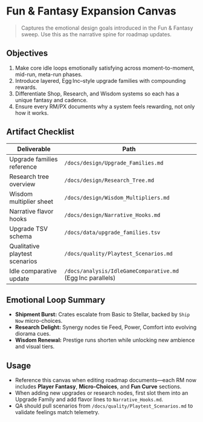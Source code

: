 # Fun & Fantasy Expansion Canvas

> Captures the emotional design goals introduced in the Fun & Fantasy sweep. Use this as the narrative spine for roadmap updates.

## Objectives
1. Make core idle loops emotionally satisfying across moment-to-moment, mid-run, meta-run phases.
2. Introduce layered, Egg Inc–style upgrade families with compounding rewards.
3. Differentiate Shop, Research, and Wisdom systems so each has a unique fantasy and cadence.
4. Ensure every RM/PX documents why a system feels rewarding, not only how it works.

## Artifact Checklist

| Deliverable | Path |
| --- | --- |
| Upgrade families reference | `/docs/design/Upgrade_Families.md` |
| Research tree overview | `/docs/design/Research_Tree.md` |
| Wisdom multiplier sheet | `/docs/design/Wisdom_Multipliers.md` |
| Narrative flavor hooks | `/docs/design/Narrative_Hooks.md` |
| Upgrade TSV schema | `/docs/data/upgrade_families.tsv` |
| Qualitative playtest scenarios | `/docs/quality/Playtest_Scenarios.md` |
| Idle comparative update | `/docs/analysis/IdleGameComparative.md` (Egg Inc parallels) |

## Emotional Loop Summary

- **Shipment Burst:** Crates escalate from Basic to Stellar, backed by `Ship Now` micro-choices.
- **Research Delight:** Synergy nodes tie Feed, Power, Comfort into evolving diorama cues.
- **Wisdom Renewal:** Prestige runs shorten while unlocking new ambience and visual tiers.

## Usage

- Reference this canvas when editing roadmap documents—each RM now includes **Player Fantasy**, **Micro-Choices**, and **Fun Curve** sections.
- When adding new upgrades or research nodes, first slot them into an Upgrade Family and add flavor lines to `Narrative_Hooks.md`.
- QA should pull scenarios from `/docs/quality/Playtest_Scenarios.md` to validate feelings match telemetry.

